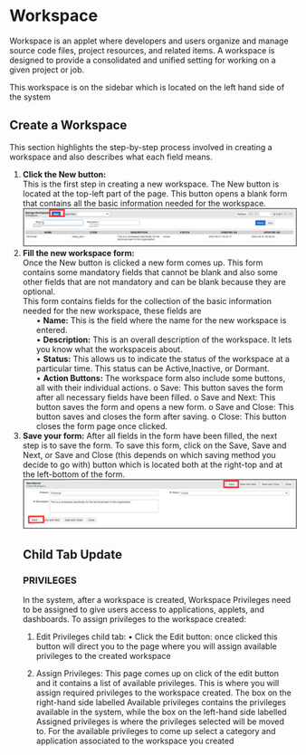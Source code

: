 # Workspace
Workspace is an applet where developers and users organize and manage source code files, project resources, and related items. A workspace is designed to provide a consolidated and unified setting for working on a given project or job.

This workspace is on the sidebar which is located on the left hand side of the system
## Create a Workspace
<p id="createworkspace">
This section highlights the step-by-step process involved in creating a workspace and also describes what each field means.
<br></p>
<ol>
    <li><b>Click the New button:</b><br>
      This is the first step in creating a new workspace. The New button is located at the top-left part of the page. This button opens a blank form that contains all the basic information needed for the workspace.
      <img src="images/end_user_images/new_workspace.png" alt="User form" style="border: 2px solid  gray;"><br>
     </li>
    <li><b>Fill the new workspace form: </b><br>
        Once the New button is clicked a new form comes up. This form contains some mandatory fields that cannot be blank and also some other fields that are not mandatory and can be blank because they are optional.
        <br>
        This form contains fields for the collection of the basic information needed for the new workspace, these fields are
        <ul>
            •	<b>Name:</b> This is the field where the name for the new workspace is entered.<br>
            •	<b>Description:</b> This is an overall description of the workspace. It lets you know what the workspaceis about.<br>
            •	<b>Status:</b> This allows us to indicate the status of the workspace at a particular time. This status can be            Active,Inactive, or Dormant.<br>
            •	<b>Action Buttons:</b> The workspace form also include some buttons, all with their individual actions.
                o	Save: This button saves the form after all necessary fields have been filled.
                o	Save and Next: This button saves the form and opens a new form.
                o	Save and Close: This button saves and closes the form after saving.
                o	Close: This button closes the form page once clicked.<br>
        </ul>
    </li>
    <li><b>Save your form:</b>
        After all fields in the form have been filled, the next step is to save the form. To save this form, click on the Save, Save and Next, or Save and Close (this depends on which saving method you decide to go with) button which is located both at the right-top and at the left-bottom of the form.
      <img src="images/end_user_images/save_workspace.png" alt="User form" style="border: 2px solid  gray;"><br>
    </li>

## Child Tab Update
### PRIVILEGES
In the system, after a workspace is created, Workspace Privileges need to be assigned to give users access to applications, applets, and dashboards. 
To assign privileges to the workspace created:
1.	Edit Privileges child tab:
    •	Click the Edit button: once clicked this button will direct you to the page where you will assign available privileges to the created workspace
  
2.	Assign Privileges: 
This page comes up on click of the edit button and it contains a list of available privileges. This is where you will assign required privileges to the workspace created. The box on the right-hand side labelled Available privileges contains the privileges available in the system, while the box on the left-hand side labelled Assigned privileges is where the privileges selected will be moved to. 
For the available privileges to come up select a category and application associated to the workspace you created

